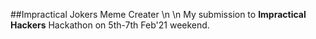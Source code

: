##Impractical Jokers Meme Creater
\n
\n
My submission to **Impractical Hackers** Hackathon on 5th-7th Feb'21 weekend. 
